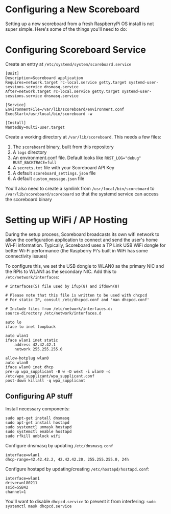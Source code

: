# Configuring a New Scoreboard

Setting up a new scoreboard from a fresh RaspberryPi OS install is not super simple. Here's some of the things you'll need to do:

# Configuring Scoreboard Service

Create an entry at `/etc/systemd/system/scoreboard.service`

```
[Unit]
Description=Scoreboard application
Requires=network.target rc-local.service getty.target systemd-user-sessions.service dnsmasq.service
After=network.target rc-local.service getty.target systemd-user-sessions.service dnsmasq.service

[Service]
EnvironmentFile=/var/lib/scoreboard/environment.conf
ExecStart=/usr/local/bin/scoreboard -w

[Install]
WantedBy=multi-user.target
```

Create a working directory at `/var/lib/scoreboard`. This needs a few files:

1. The `scoreboard` binary, built from this repository
2. A `logs` directory
3. An environment.conf file. Default looks like ```RUST_LOG="debug"
RUST_BACKTRACE=full```
4. A `secrets.txt` file with your Scoreboard API Key
5. A default `scoreboard_settings.json` file 
6. A default `custom_message.json` file

You'll also need to create a symlink from `/usr/local/bin/scoreboard` to `/var/lib/scoreboard/scoreboard` so that the systemd service can access the scoreboard binary

# Setting up WiFi / AP Hosting

During the setup process, Scoreboard broadcasts its own wifi network to allow the configuration application to connect and send the user's home Wi-Fi information. Typically, Scoreboard uses a TP Link USB WiFi dongle for better Wi-Fi performance (the Raspberry Pi's built in WiFi has some connectivity issues)

To configure this, we set the USB dongle to WLAN0 as the primary NIC and the RPIs to WLAN1 as the secondary NIC. Add this to `/etc/network/interfaces`:

```
# interfaces(5) file used by ifup(8) and ifdown(8)

# Please note that this file is written to be used with dhcpcd
# For static IP, consult /etc/dhcpcd.conf and 'man dhcpcd.conf'

# Include files from /etc/network/interfaces.d:
source-directory /etc/network/interfaces.d

auto lo
iface lo inet loopback

auto wlan1
iface wlan1 inet static
    address 42.42.42.1
    network 255.255.255.0

allow-hotplug wlan0
auto wlan0
iface wlan0 inet dhcp
pre-up wpa_supplicant -B w -D wext -i wlan0 -c /etc/wpa_supplicant/wpa_supplicant.conf
post-down killall -q wpa_supplicant
```

## Configuring AP stuff

Install necessary components:

```
sudo apt-get install dnsmasq
sudo apt-get install hostapd
sudo systemctl unmask hostapd
sudo systemctl enable hostapd
sudo rfkill unblock wifi
```

Configure dnsmasq by updating  `/etc/dnsmasq.conf`

```
interface=wlan1
dhcp-range=42.42.42.2, 42.42.42.20, 255.255.255.0, 24h
```

Configure hostapd by updating/creating `/etc/hostapd/hostapd.conf`:

```
interface=wlan1
driver=nl80211
ssid=SSB42
channel=1
```

You'll want to disable `dhcpcd.service` to prevent it from interfering:
`sudo systemctl mask dhcpcd.service`
